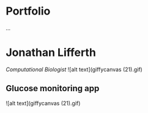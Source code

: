 # Portfolio
...

# Jonathan Lifferth
*Computational Biologist*
![alt text](giffycanvas (21).gif)


## Glucose monitoring app
![alt text](giffycanvas (21).gif)
